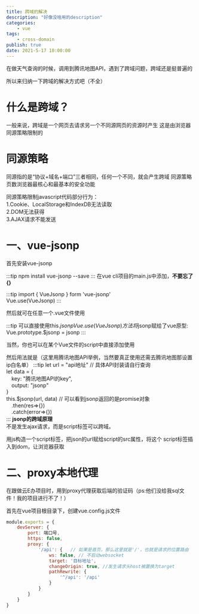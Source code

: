 ```yaml
---
title: 跨域的解决
description: "好像没啥用的description"
categories:
    - vue
tags:
    - cross-domain
publish: true
date: 2021-5-17 10:00:00
---
```

在做天气查询的时候，调用到腾讯地图API，遇到了跨域问题，跨域还是挺普遍的  

所以来归纳一下跨域的解决方式吧（不全）

# 什么是跨域？
一般来说，跨域是一个网页去请求另一个不同源网页的资源时产生
这是由浏览器同源策略限制的

# 同源策略
同源指的是“协议+域名+端口”三者相同，任何一个不同，就会产生跨域
同源策略页数浏览器最核心和最基本的安全功能  
  
同源策略限制javascript代码部分行为：  
    1.Cookie、LocalStorage和IndexDB无法读取  
    2.DOM无法获得  
    3.AJAX请求不能发送    
    
# 一、vue-jsonp

首先安装vue-jsonp

:::tip
npm install vue-jsonp --save
:::
在vue cli项目的main.js中添加，**不要忘了{}**

:::tip
import { VueJsonp } form 'vue-jsonp'  
Vue.use(VueJsonp)
:::

然后就可在任意一个.vue文件使用

:::tip
可以直接使用this.$jsonp  
Vue.use(VueJsonp)方法将$jsonp赋给了vue原型: Vue.prototype.$jsonp = jsonp
:::

当然，你也可以在某个Vue文件的script中直接添加使用  

然后用法就是（这里用腾讯地图API举例，当然要真正使用还需去腾讯地图那设置ip白名单）
:::tip
let url = "api地址"   // 具体API封装请自行查询  
let data = {  
&emsp;key: "腾讯地图API的key",  
&emsp;output: "jsonp"  
}  
this.$jsonp(url, data)  // 可以看到jsonp返回的是promise对象  
&emsp;.then(res=>{})  
&emsp;.catch(error=>{})  
:::
**jsonp的跨域原理**  
不是发生ajax请求，而是script标签可以跨域。  

用js构造一个script标签，把json的url赋给script的src属性，将这个
script标签插入到dom，让浏览器获取  

# 二、proxy本地代理
在跟做云E办项目时，用到proxy代理获取后端的验证码（ps:他们没给我sql文件！我的项目进行不了！）  

首先在vue项目根目录下，创建vue.config.js文件
```js
module.exports = {
    devServer: {
        port: 端口号,
        https: false,
        proxy: {
            '/api': {   // 如果是首页，那么这里就是'/'，也就是请求的位置路由
                ws: false, // 不启动websocket
                target: '目标地址',
                changeOrigin: true, //发生请求头host被置换为target
                pathRewrite: {
                    '^/api': '/api'
                }
            }
        }
    }
}
```
